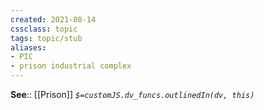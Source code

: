 ```yaml
---
created: 2021-08-14
cssclass: topic
tags: topic/stub
aliases:
- PIC
- prison industrial complex
---
```


**See**:: [[Prison]]
*`$=customJS.dv_funcs.outlinedIn(dv, this)`*

